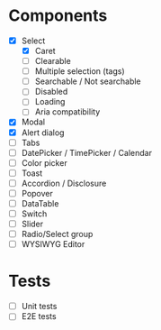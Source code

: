 # Components

- [x] Select
  - [x] Caret
  - [ ] Clearable
  - [ ] Multiple selection (tags)
  - [ ] Searchable / Not searchable
  - [ ] Disabled
  - [ ] Loading
  - [ ] Aria compatibility
- [x] Modal
- [x] Alert dialog
- [ ] Tabs
- [ ] DatePicker / TimePicker / Calendar
- [ ] Color picker
- [ ] Toast
- [ ] Accordion / Disclosure
- [ ] Popover
- [ ] DataTable
- [ ] Switch
- [ ] Slider
- [ ] Radio/Select group
- [ ] WYSIWYG Editor

# Tests
- [ ] Unit tests
- [ ] E2E tests
